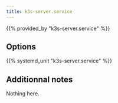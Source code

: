 ```yaml
---
title: k3s-server.service
---
```


{{% provided_by "k3s-server.service" %}}

## Options

{{% systemd_unit "k3s-server.service" %}}

## Additionnal notes

Nothing here.